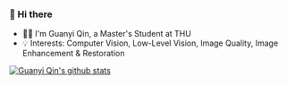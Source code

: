 ### 👋 Hi there 

- :man_technologist: I'm Guanyi Qin, a Master's Student at THU
- :bulb: Interests: Computer Vision, Low-Level Vision, Image Quality, Image Enhancement & Restoration 

[![Guanyi Qin's github stats](https://github-readme-stats.vercel.app/api?username=narthchin&count_private=true&show_icons=true)](https://github.com/narthchin/)
